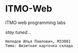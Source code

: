 # ITMO-Web

ITMO web programming labs

*stay tuned...*

```
Неледов Илья Павлович, M33081
Тема: Визитная карточка склада
```